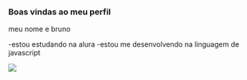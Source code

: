 ### Boas vindas ao meu perfil

meu nome e bruno

-estou estudando na alura
-estou me desenvolvendo na linguagem de javascript


![](https://tenor.com/pt-BR/view/felca-felca-base-felca-base-gif-8852879349092871672)

